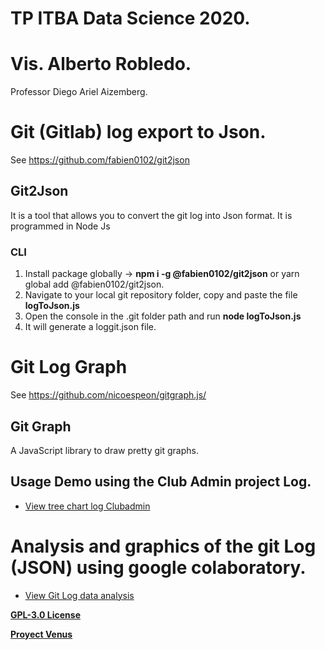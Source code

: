 # TP ITBA Data Science 2020.
# Vis. Alberto Robledo.
Professor Diego Ariel Aizemberg. 

# Git (Gitlab) log export to Json.
See https://github.com/fabien0102/git2json

## Git2Json 

It is a tool that allows you to convert the git log into Json format. It is programmed in Node Js

### CLI
1. Install package globally -> **npm i -g @fabien0102/git2json** or yarn global add @fabien0102/git2json.
2. Navigate to your local git repository folder, copy and paste the file **logToJson.js**
3. Open the console in the .git folder path and run **node logToJson.js**
4. It will generate a loggit.json file.

# Git Log Graph
See https://github.com/nicoespeon/gitgraph.js/

## Git Graph

A JavaScript library to draw pretty git graphs.

## Usage Demo using the Club Admin project Log.

- [View tree chart log Clubadmin](https://betoxl.github.io/gitloggraph/index.html)


# Analysis and graphics of the git Log (JSON) using google colaboratory.
- [View Git Log data analysis](https://colab.research.google.com/drive/1tRIGq6uDyuu-K0WlA9GbmWhpsnY9nq13?usp=sharing)




[**GPL-3.0 License**](https://www.gnu.org/home.es.html)

[**Proyect Venus**](https://www.thevenusproject.com/)
